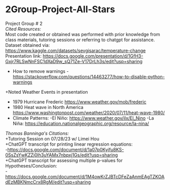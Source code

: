 # 2Group-Project-All-Stars
Project Group # 2 <br />
*Cited Resources:* <br />
Most code created or obtained was performed with prior knowledge from class materials, tutoring sessions or referring to chatgpt for assistance. <br />
Dataset obtained via: https://www.kaggle.com/datasets/sevgisarac/temperature-change <br />
Presentation link: https://docs.google.com/presentation/d/1GfH3-Gxjr7RLSwNnFSC1dXaD9w_sQ71Ze-V17DrLh3s/edit?usp=sharing

+ How to remove warnings
-https://stackoverflow.com/questions/14463277/how-to-disable-python-warnings

+Noted Weather Events in presentation
- 1979 Hurricane Frederic https://www.weather.gov/mob/frederic
- 1980 Heat wave in North America https://www.washingtonpost.com/weather/2020/07/11/heat-wave-1980/
- Climate Patterns:
    -El Niño: https://www.weather.gov/ilx/El_Nino
    -La Niña: https://education.nationalgeographic.org/resource/la-nina/

*Thomas Banninga's Citations:* <br />
+Tutoring Session on 07/28/23 w/ Limei Hou <br />
+ChatGPT transcript for printing linear regression equations: <br />
  -https://docs.google.com/document/d/1a07p0Kyjfu8KS-0SsZsYwKZZj0lh3uYAMx7nbpxj1Gs/edit?usp=sharing <br />
+ChatGPT transcript for assessing multiple p-values for Hypotheses/Conclusion: <br />
  -https://docs.google.com/document/d/1M4owKrZJBTcDFeZaAnmEAgTZKOAdEzMBKNmcCrx8RgM/edit?usp=sharing <br />
